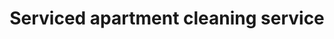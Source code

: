 ---
title: "Serviced apartment cleaning service"
alt: "Spotless cleaning and restocking to maintain premium serviced apartments"
description: "Spotless cleaning and restocking to maintain premium serviced apartments"
category: "commercial-cleaning"
subcategory: "serviced-apartment-cleaning"
task: "serviced-apartment-cleaning"
image: "/commercial-cleaning/serviced-apartment-cleaning.png"
ogImage: "/commercial-cleaning/serviced-apartment-cleaning.png"
colour: "yellow"
pathtxt: "Serviced apartment cleaning"
published: true
---